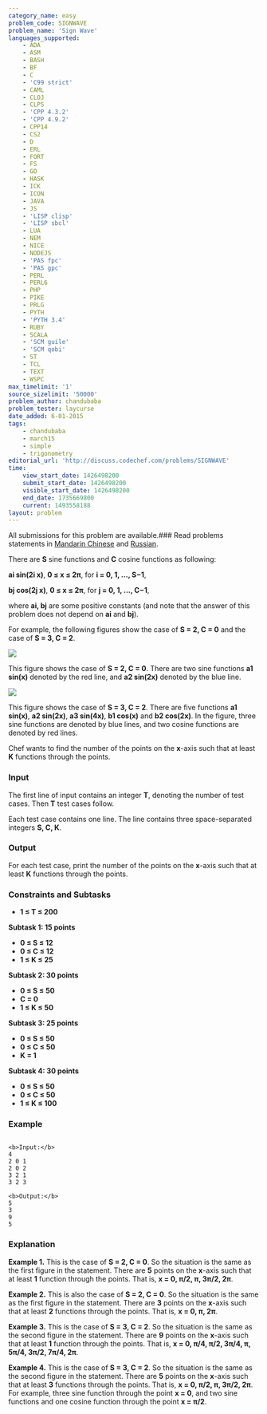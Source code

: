 ```yaml
---
category_name: easy
problem_code: SIGNWAVE
problem_name: 'Sign Wave'
languages_supported:
    - ADA
    - ASM
    - BASH
    - BF
    - C
    - 'C99 strict'
    - CAML
    - CLOJ
    - CLPS
    - 'CPP 4.3.2'
    - 'CPP 4.9.2'
    - CPP14
    - CS2
    - D
    - ERL
    - FORT
    - FS
    - GO
    - HASK
    - ICK
    - ICON
    - JAVA
    - JS
    - 'LISP clisp'
    - 'LISP sbcl'
    - LUA
    - NEM
    - NICE
    - NODEJS
    - 'PAS fpc'
    - 'PAS gpc'
    - PERL
    - PERL6
    - PHP
    - PIKE
    - PRLG
    - PYTH
    - 'PYTH 3.4'
    - RUBY
    - SCALA
    - 'SCM guile'
    - 'SCM qobi'
    - ST
    - TCL
    - TEXT
    - WSPC
max_timelimit: '1'
source_sizelimit: '50000'
problem_author: chandubaba
problem_tester: laycurse
date_added: 6-01-2015
tags:
    - chandubaba
    - march15
    - simple
    - trigonometry
editorial_url: 'http://discuss.codechef.com/problems/SIGNWAVE'
time:
    view_start_date: 1426498200
    submit_start_date: 1426498200
    visible_start_date: 1426498200
    end_date: 1735669800
    current: 1493558188
layout: problem
---
```

All submissions for this problem are available.###  Read problems statements in [Mandarin Chinese](http://www.codechef.com/download/translated/MARCH15/mandarin/SIGNWAVE.pdf) and [Russian](http://www.codechef.com/download/translated/MARCH15/russian/SIGNWAVE.pdf).

There are **S** sine functions and **C** cosine functions as following:

**ai sin(2i x)**, **0 ≤ x ≤ 2π**, for **i = 0, 1, ..., S−1**,

**bj cos(2j x)**, **0 ≤ x ≤ 2π**, for **j = 0, 1, ..., C−1**,


where **ai, bj** are some positive constants (and note that the answer of this problem does not depend on **ai** and **bj**).

For example, the following figures show the case of **S = 2, C = 0** and the case of **S = 3, C = 2**.

![](/download/extimages/0925419993d0d4519b81b105a340b150.png)

This figure shows the case of **S = 2, C = 0**. There are two sine functions **a1 sin(x)** denoted by the red line, and **a2 sin(2x)** denoted by the blue line.

![](/download/extimages/f27db527f73499f44c46093b0758836d.png)

This figure shows the case of **S = 3, C = 2**. There are five functions **a1 sin(x)**, **a2 sin(2x)**, **a3 sin(4x)**, **b1 cos(x)** and **b2 cos(2x)**. In the figure, three sine functions are denoted by blue lines, and two cosine functions are denoted by red lines.

Chef wants to find the number of the points on the **x**-axis such that at least **K** functions through the points.

### Input

The first line of input contains an integer **T**, denoting the number of test cases. Then **T** test cases follow.

Each test case contains one line. The line contains three space-separated integers **S, C, K**.

### Output

For each test case, print the number of the points on the **x**-axis such that at least **K** functions through the points.

### Constraints and Subtasks

- **1 ≤ T ≤ 200**

**Subtask 1: 15 points**

- **0 ≤ S ≤ 12**
- **0 ≤ C ≤ 12**
- **1 ≤ K ≤ 25**

**Subtask 2: 30 points**

- **0 ≤ S ≤ 50**
- **C = 0**
- **1 ≤ K ≤ 50**

**Subtask 3: 25 points**

- **0 ≤ S ≤ 50**
- **0 ≤ C ≤ 50**
- **K = 1**

**Subtask 4: 30 points**

- **0 ≤ S ≤ 50**
- **0 ≤ C ≤ 50**
- **1 ≤ K ≤ 100**

### Example

```

<b>Input:</b>
4
2 0 1
2 0 2
3 2 1
3 2 3

<b>Output:</b>
5
3
9
5

```
### Explanation

**Example 1.** This is the case of **S = 2, C = 0**. So the situation is the same as the first figure in the statement. There are **5** points on the **x**-axis such that at least **1** function through the points. That is, **x = 0, π/2, π, 3π/2, 2π**.

**Example 2.** This is also the case of **S = 2, C = 0**. So the situation is the same as the first figure in the statement. There are **3** points on the **x**-axis such that at least **2** functions through the points. That is, **x = 0, π, 2π**.

**Example 3.** This is the case of **S = 3, C = 2**. So the situation is the same as the second figure in the statement. There are **9** points on the **x**-axis such that at least **1** function through the points. That is, **x = 0, π/4, π/2, 3π/4, π, 5π/4, 3π/2, 7π/4, 2π**.

**Example 4.** This is the case of **S = 3, C = 2**. So the situation is the same as the second figure in the statement. There are **5** points on the **x**-axis such that at least **3** functions through the points. That is, **x = 0, π/2, π, 3π/2, 2π**. For example, three sine function through the point **x = 0**, and two sine functions and one cosine function through the point **x = π/2**.